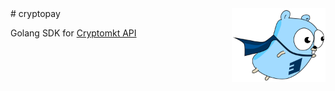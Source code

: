 <img align="right" width="150" src="gopher.png">
# cryptopay

Golang SDK for [Cryptomkt API](https://developers.cryptomkt.com/es/#listado-de-ordenes-de-pago)
